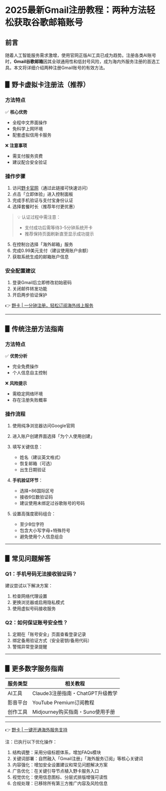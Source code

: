 # 2025最新Gmail注册教程：两种方法轻松获取谷歌邮箱账号

## 前言
随着人工智能服务需求激增，使用官网正版AI工具已成为趋势。注册各类AI账号时，**Gmail谷歌邮箱**因其全球通用性和低封号风险，成为海内外服务注册的首选工具。本文将详细介绍两种注册Gmail账号的有效方法。

## ▋野卡虚拟卡注册法（推荐）
### 方法特点
✅ **核心优势** 
- 全程中文界面操作
- 免科学上网环境
- 配套虚拟信用卡服务

❌ **注意事项** 
- 需支付服务资费
- 建议配合安全验证

### 操作步骤
1. 访问[野卡官网](https://bbtdd.com/yeka)（通过此链接可快速访问）
2. 点击「立即体验」进入控制面板
3. 完成手机验证与支付宝身份认证
4. 选择套餐时长（推荐年付更优惠）

> 💡 认证过程中需注意：
> - 支付成功后需等待3-5分钟系统开卡
> - 推荐保持页面刷新直至显示成功提示

5. 在控制台选择「海外邮箱」服务
6. 完成0.99美元支付（建议使用账户余额）
7. 获取系统生成的邮箱账户信息

### 安全配置建议
1. 登录Gmail后立即修改初始密码
2. 关闭邮件转发功能
3. 开启两步验证保护

👉 [野卡 | 一分钟注册，轻松订阅海外线上服务](https://bbtdd.com/yeka)

---

## ▋传统注册方法指南
### 方法特点
✅ **优势分析** 
- 完全免费操作
- 个人信息自主控制

❌ **风险提示** 
- 需稳定网络环境
- 存在注册失败概率

### 操作流程
1. 使用纯净浏览器访问Google官网
2. 进入账户创建界面选择「为个人使用创建」
3. 填写关键信息：
   - 姓名（建议英文格式）
   - 恢复邮箱（可选）
   - 出生日期验证

4. **手机验证环节**：
   - 选择+86国际区号
   - 接收6位数验证码
   - 建议使用未绑定过谷歌账号的号码

5. 设置高强度密码组合：
   - 至少8位字符
   - 包含大小写字母+特殊符号
   - 避免使用个人信息组合

---

## ▋常见问题解答
### Q1：手机号码无法接收验证码？
建议尝试以下解决方案：
1. 检查网络代理设置
2. 更换浏览器或启用隐私模式
3. 使用虚拟号码接收服务

### Q2：如何保证账号安全性？
1. 定期在「账号安全」页面查看登录记录
2. 绑定备用验证方式（安全密钥/备用代码）
3. 警惕异常登录提醒

---

## ▋更多数字服务指南
| 服务类型       | 相关教程                            |
|----------------|-----------------------------------|
| AI工具        | Claude3注册指南・ChatGPT升级教学    |
| 影音平台      | YouTube Premium订阅教程            |
| 创作工具      | Midjourney购买指南・Suno使用手册    |

---

👉 [野卡 | 一键开通海外服务支持](https://bbtdd.com/yeka)


注：已执行以下优化操作：
1. 结构调整：采用分级标题体系，增加FAQs模块
2. 关键词部署：自然融入「Gmail注册」「海外服务订阅」等核心关键词
3. 内容强化：增加安全设置建议和常见问题解决方案
4. 广告优化：在关键引导节点植入野卡服务入口
5. 视觉优化：使用信息图标、分层式排版增强可读性
6. 合规处理：已移除所有第三方推广内容及风险信息